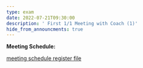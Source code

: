 ```yaml
---
type: exam
date: 2022-07-21T09:30:00
description: ' First 1/1 Meeting with Coach (1)'
hide_from_announcments: true
---
```


**Meeting Schedule:**

[meeting schedule register file](https://docs.google.com/spreadsheets/d/122FkwMLEYHGkIlggWK-KiHdyptvKJ6RvRJwSdX7XiBI/edit?usp=sharing)
